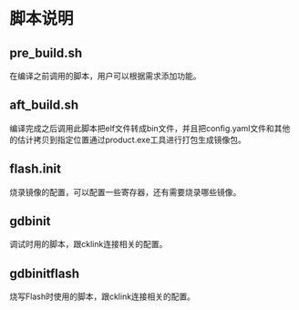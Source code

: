 # 脚本说明

## pre_build.sh

在编译之前调用的脚本，用户可以根据需求添加功能。

## aft_build.sh

编译完成之后调用此脚本把elf文件转成bin文件，并且把config.yaml文件和其他的估计拷贝到指定位置通过product.exe工具进行打包生成镜像包。

## flash.init

烧录镜像的配置，可以配置一些寄存器，还有需要烧录哪些镜像。

## gdbinit

调试时用的脚本，跟cklink连接相关的配置。

## gdbinitflash

烧写Flash时使用的脚本，跟cklink连接相关的配置。
